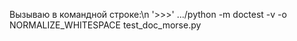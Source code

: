 Вызываю в командной строке:\n
'>>>' .../python -m doctest -v -o NORMALIZE_WHITESPACE test_doc_morse.py
